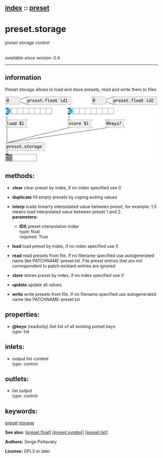 [index](index.html) :: [preset](category_preset.html)
---

# preset.storage

###### preset storage control

*available since version:* 0.4

---


## information
Preset storage allows to load and store presets, read and write them to files


[![example](../examples/img/preset.storage.jpg)](../examples/pd/preset.storage.pd)





## methods:

* **clear**
clear preset by index, if no index specified use 0<br>

* **duplicate**
fill empty presets by coping exiting values<br>

* **interp**
loads linearry interpolated value between preset, for example: 1.5 means load
interpolated value between preset 1 and 2.<br>
  __parameters:__
  - **IDX** preset interpolation index<br>
    type: float <br>
    required: True <br>

* **load**
load preset by index, if no index specified use 0<br>

* **read**
read presets from file. If no filename specified use autogenerated name like
PATCHNAME-preset.txt. File preset entries that are not correspondent to patch
existant entries are ignored<br>

* **store**
stores preset by index, if no index specified use 0<br>

* **update**
update all values<br>

* **write**
write presets from file. If no filename specified use autogenerated name like
PATCHNAME-preset.txt<br>




## properties:

* **@keys** (readonly)
Get list of all existing preset keys<br>
_type:_ list<br>



## inlets:

* output list content<br>
_type:_ control



## outlets:

* list output<br>
_type:_ control



## keywords:

[preset](keywords/preset.html)
[storage](keywords/storage.html)



**See also:**
[\[preset.float\]](preset.float.html)
[\[preset.symbol\]](preset.symbol.html)
[\[preset.list\]](preset.list.html)




**Authors:** Serge Poltavsky




**License:** GPL3 or later





